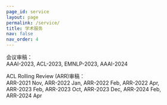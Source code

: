 ```yaml
---
page_id: service
layout: page
permalink: /service/
title: 学术服务
nav: false
nav_order: 4
---
```


<span class="font-weight-bold">会议审稿：</span>  
AAAI-2023, ACL-2023, EMNLP-2023, AAAI-2024

<span class="font-weight-bold">ACL Rolling Review (ARR)审稿：</span>  
ARR-2021 Nov, ARR-2022 Jan, ARR-2022 Feb, ARR-2022 Apr,  
ARR-2023 Feb, ARR-2023 Oct, ARR-2023 Dec, ARR-2024 Feb,  
ARR-2024 Apr
